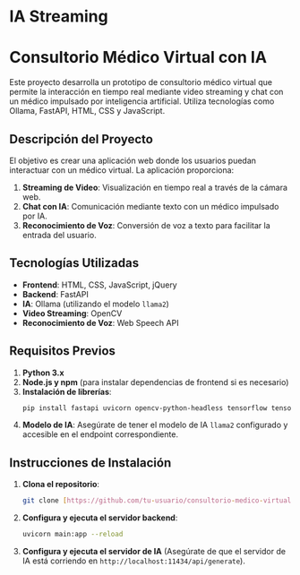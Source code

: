 # IA Streaming

# Consultorio Médico Virtual con IA

Este proyecto desarrolla un prototipo de consultorio médico virtual que permite la interacción en tiempo real mediante video streaming y chat con un médico impulsado por inteligencia artificial. Utiliza tecnologías como Ollama, FastAPI, HTML, CSS y JavaScript.

## Descripción del Proyecto

El objetivo es crear una aplicación web donde los usuarios puedan interactuar con un médico virtual. La aplicación proporciona:
1. **Streaming de Video**: Visualización en tiempo real a través de la cámara web.
2. **Chat con IA**: Comunicación mediante texto con un médico impulsado por IA.
3. **Reconocimiento de Voz**: Conversión de voz a texto para facilitar la entrada del usuario.

## Tecnologías Utilizadas

- **Frontend**: HTML, CSS, JavaScript, jQuery
- **Backend**: FastAPI
- **IA**: Ollama (utilizando el modelo `llama2`)
- **Video Streaming**: OpenCV
- **Reconocimiento de Voz**: Web Speech API

## Requisitos Previos

1. **Python 3.x**
2. **Node.js y npm** (para instalar dependencias de frontend si es necesario)
3. **Instalación de librerías**:
    ```bash
    pip install fastapi uvicorn opencv-python-headless tensorflow tensorflow-hub jinja2
    ```
4. **Modelo de IA**: Asegúrate de tener el modelo de IA `llama2` configurado y accesible en el endpoint correspondiente.

## Instrucciones de Instalación

1. **Clona el repositorio**:
    ```bash
    git clone [https://github.com/tu-usuario/consultorio-medico-virtual.git](https://github.com/Miguela0207/IA-medica-Streaming.git)
    ```

2. **Configura y ejecuta el servidor backend**:
    ```bash
    uvicorn main:app --reload
    ```

3. **Configura y ejecuta el servidor de IA** (Asegúrate de que el servidor de IA está corriendo en `http://localhost:11434/api/generate`).
